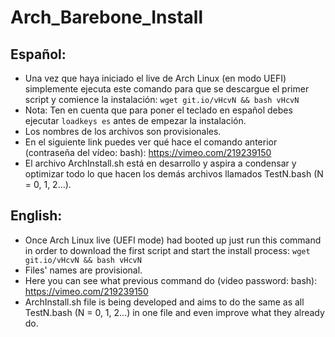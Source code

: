 # Arch_Barebone_Install


## Español:
- Una vez que haya iniciado el live de Arch Linux (en modo UEFI) simplemente ejecuta este comando para que se descargue el primer script y comience la instalación: `wget git.io/vHcvN && bash vHcvN`
- Nota: Ten en cuenta que para poner el teclado en español debes ejecutar `loadkeys es` antes de empezar la instalación.
- Los nombres de los archivos son provisionales.
- En el siguiente link puedes ver qué hace el comando anterior (contraseña del vídeo: bash): https://vimeo.com/219239150
- El archivo ArchInstall.sh está en desarrollo y aspira a condensar y optimizar todo lo que hacen los demás archivos llamados TestN.bash (N = 0, 1, 2...).


## English:
- Once Arch Linux live (UEFI mode) had booted up just run this command in order to download the first script and start the install process: `wget git.io/vHcvN && bash vHcvN`
- Files' names are provisional.
- Here you can see what previous command do (video password: bash): https://vimeo.com/219239150
- ArchInstall.sh file is being developed and aims to do the same as all TestN.bash (N = 0, 1, 2...) in one file and even improve what they already do.
